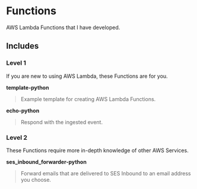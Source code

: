 # Functions

AWS Lambda Functions that I have developed.

## Includes

### Level 1
If you are new to using AWS Lambda, these Functions are for you.

**template-python**
> Example template for creating AWS Lambda Functions.

**echo-python**
> Respond with the ingested event.

### Level 2
These Functions require more in-depth knowledge of other AWS Services.

**ses_inbound_forwarder-python**
> Forward emails that are delivered to SES Inbound to an email address you choose.